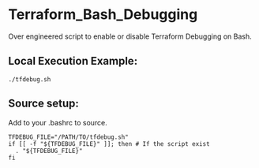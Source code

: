 # Terraform_Bash_Debugging
Over engineered script to enable or disable Terraform Debugging on Bash.

## Local Execution Example:
```
./tfdebug.sh 
```
## Source setup:
Add to your .bashrc to source.
```
TFDEBUG_FILE="/PATH/TO/tfdebug.sh"
if [[ -f "${TFDEBUG_FILE}" ]]; then # If the script exist
  . "${TFDEBUG_FILE}"
fi
```